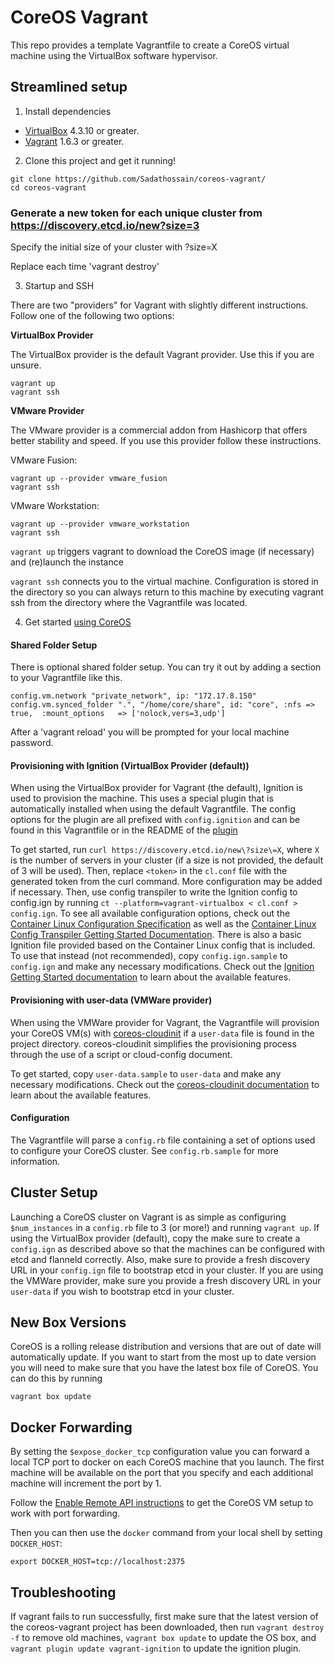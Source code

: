 # CoreOS Vagrant

This repo provides a template Vagrantfile to create a CoreOS virtual machine using the VirtualBox software hypervisor.

## Streamlined setup

1) Install dependencies

* [VirtualBox][virtualbox] 4.3.10 or greater.
* [Vagrant][vagrant] 1.6.3 or greater.

2) Clone this project and get it running!

```
git clone https://github.com/Sadathossain/coreos-vagrant/
cd coreos-vagrant
```

### Generate a new token for each unique cluster from https://discovery.etcd.io/new?size=3

Specify the initial size of your cluster with ?size=X

Replace each time 'vagrant destroy'

3) Startup and SSH

There are two "providers" for Vagrant with slightly different instructions.
Follow one of the following two options:

**VirtualBox Provider**

The VirtualBox provider is the default Vagrant provider. Use this if you are unsure.

```
vagrant up
vagrant ssh
```

**VMware Provider**

The VMware provider is a commercial addon from Hashicorp that offers better stability and speed.
If you use this provider follow these instructions.

VMware Fusion:
```
vagrant up --provider vmware_fusion
vagrant ssh
```

VMware Workstation:
```
vagrant up --provider vmware_workstation
vagrant ssh
```

``vagrant up`` triggers vagrant to download the CoreOS image (if necessary) and (re)launch the instance

``vagrant ssh`` connects you to the virtual machine.
Configuration is stored in the directory so you can always return to this machine by executing vagrant ssh from the directory where the Vagrantfile was located.

4) Get started [using CoreOS][using-coreos]

[virtualbox]: https://www.virtualbox.org/
[vagrant]: https://www.vagrantup.com/downloads.html
[using-coreos]: http://coreos.com/docs/using-coreos/

#### Shared Folder Setup

There is optional shared folder setup.
You can try it out by adding a section to your Vagrantfile like this.

```
config.vm.network "private_network", ip: "172.17.8.150"
config.vm.synced_folder ".", "/home/core/share", id: "core", :nfs => true,  :mount_options   => ['nolock,vers=3,udp']
```

After a 'vagrant reload' you will be prompted for your local machine password.

#### Provisioning with Ignition (VirtualBox Provider (default))

When using the VirtualBox provider for Vagrant (the default), Ignition is used to provision the machine. This uses a special plugin that is
automatically installed when using the default Vagrantfile. The config options for the plugin are all prefixed with `config.ignition` and can
be found in this Vagrantfile or in the README of the [plugin](https://github.com/coreos/vagrant-ignition)

To get started, run `curl https://discovery.etcd.io/new\?size\=X`, where `X` is the number of servers in your cluster (if a size is not provided,
the default of 3 will be used). Then, replace `<token>` in the `cl.conf` file with the generated token from the curl command. More configuration may be added if necessary. Then, use config transpiler to write the Ignition config
to config.ign by running `ct --platform=vagrant-virtualbox < cl.conf > config.ign`. To see all available configuration options, check out
the [Container Linux Configuration Specification][clspec] as well as the [Container Linux Config Transpiler Getting Started Documentation][ignition].
There is also a basic Ignition file provided based on the Container Linux config that is included. To use that instead (not recommended),
copy `config.ign.sample` to `config.ign` and make any necessary modifications. Check out the [Ignition Getting Started documentation][ignition]
to learn about the available features.

[ignition]: https://github.com/coreos/docs/blob/master/os/provisioning.md
[clspec]: https://github.com/coreos/container-linux-config-transpiler/blob/master/doc/configuration.md

#### Provisioning with user-data (VMWare provider)

When using the VMWare provider for Vagrant, the Vagrantfile will provision your CoreOS VM(s)
with [coreos-cloudinit][coreos-cloudinit] if a `user-data` file is found in the project directory. coreos-cloudinit simplifies the
provisioning process through the use of a script or cloud-config document.

To get started, copy `user-data.sample` to `user-data` and make any necessary modifications.
Check out the [coreos-cloudinit documentation][coreos-cloudinit] to learn about the available features.

[coreos-cloudinit]: https://github.com/coreos/coreos-cloudinit

#### Configuration

The Vagrantfile will parse a `config.rb` file containing a set of options used to configure your CoreOS cluster.
See `config.rb.sample` for more information.

## Cluster Setup

Launching a CoreOS cluster on Vagrant is as simple as configuring `$num_instances` in a `config.rb` file to 3 (or more!) and running `vagrant up`.
If using the VirtualBox provider (default), copy the make sure to create a `config.ign` as described above so that the machines can be configured with
etcd and flanneld correctly. Also, make sure to provide a fresh discovery URL in your `config.ign` file to bootstrap etcd in your cluster.
If you are using the VMWare provider, make sure you provide a fresh discovery URL in your `user-data` if you wish to bootstrap etcd in your cluster.

## New Box Versions

CoreOS is a rolling release distribution and versions that are out of date will automatically update.
If you want to start from the most up to date version you will need to make sure that you have the latest box file of CoreOS. You can do this by running
```
vagrant box update
```


## Docker Forwarding

By setting the `$expose_docker_tcp` configuration value you can forward a local TCP port to docker on
each CoreOS machine that you launch. The first machine will be available on the port that you specify
and each additional machine will increment the port by 1.

Follow the [Enable Remote API instructions][coreos-enabling-port-forwarding] to get the CoreOS VM setup to work with port forwarding.

[coreos-enabling-port-forwarding]: https://coreos.com/docs/launching-containers/building/customizing-docker/#enable-the-remote-api-on-a-new-socket

Then you can then use the `docker` command from your local shell by setting `DOCKER_HOST`:

    export DOCKER_HOST=tcp://localhost:2375

## Troubleshooting
If vagrant fails to run successfully, first make sure that the latest version of the coreos-vagrant project has been downloaded, then run
`vagrant destroy -f` to remove old machines, `vagrant box update` to update the OS box, and `vagrant plugin update vagrant-ignition` to
update the ignition plugin.

